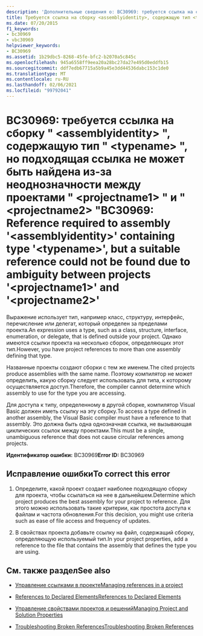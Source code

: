 ```yaml
---
description: 'Дополнительные сведения о: BC30969: требуется ссылка на сборку " <assemblyidentity> ", содержащую тип " <typename> ", но подходящая ссылка не может быть найдена из-за неоднозначности между проектами " <projectname1> " и "<projectname2>'
title: Требуется ссылка на сборку <assemblyidentity>, содержащую тип <typename>, но подходящую ссылку не удалось найти из-за неоднозначности между проектами <projectname1> и <projectname2>
ms.date: 07/20/2015
f1_keywords:
- bc30969
- vbc30969
helpviewer_keywords:
- BC30969
ms.assetid: 1b29dbc5-8268-45fe-bfc2-b2070a5c845c
ms.openlocfilehash: 945a6558ff9eea20a28bc27da27e495d0eddfb15
ms.sourcegitcommit: ddf7edb67715a5b9a45e3dd44536dabc153c1de0
ms.translationtype: MT
ms.contentlocale: ru-RU
ms.lasthandoff: 02/06/2021
ms.locfileid: "99792041"
---
```

# <a name="bc30969-reference-required-to-assembly-assemblyidentity-containing-type-typename-but-a-suitable-reference-could-not-be-found-due-to-ambiguity-between-projects-projectname1-and-projectname2"></a><span data-ttu-id="2bf16-103">BC30969: требуется ссылка на сборку " \<assemblyidentity> ", содержащую тип " \<typename> ", но подходящая ссылка не может быть найдена из-за неоднозначности между проектами " \<projectname1> " и " \<projectname2> "</span><span class="sxs-lookup"><span data-stu-id="2bf16-103">BC30969: Reference required to assembly '\<assemblyidentity>' containing type '\<typename>', but a suitable reference could not be found due to ambiguity between projects '\<projectname1>' and '\<projectname2>'</span></span>

<span data-ttu-id="2bf16-104">Выражение использует тип, например класс, структуру, интерфейс, перечисление или делегат, который определен за пределами проекта.</span><span class="sxs-lookup"><span data-stu-id="2bf16-104">An expression uses a type, such as a class, structure, interface, enumeration, or delegate, that is defined outside your project.</span></span> <span data-ttu-id="2bf16-105">Однако имеются ссылки проекта на несколько сборок, определяющих этот тип.</span><span class="sxs-lookup"><span data-stu-id="2bf16-105">However, you have project references to more than one assembly defining that type.</span></span>

 <span data-ttu-id="2bf16-106">Названные проекты создают сборки с тем же именем.</span><span class="sxs-lookup"><span data-stu-id="2bf16-106">The cited projects produce assemblies with the same name.</span></span> <span data-ttu-id="2bf16-107">Поэтому компилятор не может определить, какую сборку следует использовать для типа, к которому осуществляется доступ.</span><span class="sxs-lookup"><span data-stu-id="2bf16-107">Therefore, the compiler cannot determine which assembly to use for the type you are accessing.</span></span>

 <span data-ttu-id="2bf16-108">Для доступа к типу, определенному в другой сборке, компилятор Visual Basic должен иметь ссылку на эту сборку.</span><span class="sxs-lookup"><span data-stu-id="2bf16-108">To access a type defined in another assembly, the Visual Basic compiler must have a reference to that assembly.</span></span> <span data-ttu-id="2bf16-109">Это должна быть одна однозначная ссылка, не вызывающая циклических ссылок между проектами.</span><span class="sxs-lookup"><span data-stu-id="2bf16-109">This must be a single, unambiguous reference that does not cause circular references among projects.</span></span>

 <span data-ttu-id="2bf16-110">**Идентификатор ошибки:** BC30969</span><span class="sxs-lookup"><span data-stu-id="2bf16-110">**Error ID:** BC30969</span></span>

## <a name="to-correct-this-error"></a><span data-ttu-id="2bf16-111">Исправление ошибки</span><span class="sxs-lookup"><span data-stu-id="2bf16-111">To correct this error</span></span>

1. <span data-ttu-id="2bf16-112">Определите, какой проект создает наиболее подходящую сборку для проекта, чтобы ссылаться на нее в дальнейшем.</span><span class="sxs-lookup"><span data-stu-id="2bf16-112">Determine which project produces the best assembly for your project to reference.</span></span> <span data-ttu-id="2bf16-113">Для этого можно использовать такие критерии, как простота доступа к файлам и частота обновления.</span><span class="sxs-lookup"><span data-stu-id="2bf16-113">For this decision, you might use criteria such as ease of file access and frequency of updates.</span></span>

2. <span data-ttu-id="2bf16-114">В свойствах проекта добавьте ссылку на файл, содержащий сборку, определяющую используемый тип.</span><span class="sxs-lookup"><span data-stu-id="2bf16-114">In your project properties, add a reference to the file that contains the assembly that defines the type you are using.</span></span>

## <a name="see-also"></a><span data-ttu-id="2bf16-115">См. также раздел</span><span class="sxs-lookup"><span data-stu-id="2bf16-115">See also</span></span>

- [<span data-ttu-id="2bf16-116">Управление ссылками в проекте</span><span class="sxs-lookup"><span data-stu-id="2bf16-116">Managing references in a project</span></span>](/visualstudio/ide/managing-references-in-a-project)
- [<span data-ttu-id="2bf16-117">References to Declared Elements</span><span class="sxs-lookup"><span data-stu-id="2bf16-117">References to Declared Elements</span></span>](../../programming-guide/language-features/declared-elements/references-to-declared-elements.md)

- [<span data-ttu-id="2bf16-118">Управление свойствами проектов и решений</span><span class="sxs-lookup"><span data-stu-id="2bf16-118">Managing Project and Solution Properties</span></span>](/visualstudio/ide/managing-project-and-solution-properties)
- [<span data-ttu-id="2bf16-119">Troubleshooting Broken References</span><span class="sxs-lookup"><span data-stu-id="2bf16-119">Troubleshooting Broken References</span></span>](/visualstudio/ide/troubleshooting-broken-references)
